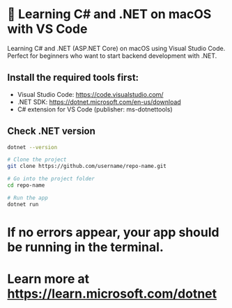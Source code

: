 # 🚀 Learning C# and .NET on macOS with VS Code

Learning C# and .NET (ASP.NET Core) on macOS using Visual Studio Code. Perfect for beginners who want to start backend development with .NET.

## Install the required tools first:
- Visual Studio Code: https://code.visualstudio.com/
- .NET SDK: https://dotnet.microsoft.com/en-us/download
- C# extension for VS Code (publisher: ms-dotnettools)

## Check .NET version
```bash
dotnet --version
```

```bash
# Clone the project
git clone https://github.com/username/repo-name.git
```

```bash
# Go into the project folder
cd repo-name
```

```bash
# Run the app
dotnet run
```

# If no errors appear, your app should be running in the terminal.
# Learn more at https://learn.microsoft.com/dotnet
